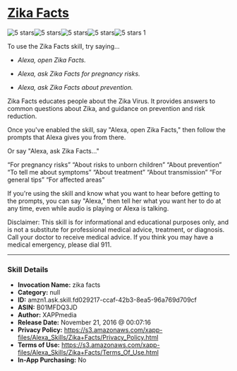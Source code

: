# [Zika Facts](http://alexa.amazon.com/#skills/amzn1.ask.skill.fd029217-ccaf-42b3-8ea5-96a769d709cf)
![5 stars](../../images/ic_star_black_18dp_1x.png)![5 stars](../../images/ic_star_black_18dp_1x.png)![5 stars](../../images/ic_star_black_18dp_1x.png)![5 stars](../../images/ic_star_black_18dp_1x.png)![5 stars](../../images/ic_star_black_18dp_1x.png) 1

To use the Zika Facts skill, try saying...

* *Alexa, open Zika Facts.*

* *Alexa, ask Zika Facts for pregnancy risks.*

* *Alexa, ask Zika Facts about prevention.*

Zika Facts educates people about the Zika Virus.  It provides answers to common questions about Zika, and guidance on prevention and risk reduction. 

Once you've enabled the skill, say "Alexa, open Zika Facts," then follow the prompts that Alexa gives you from there.  

Or say "Alexa, ask Zika Facts..."

“For pregnancy risks” 
“About risks to unborn children” 
“About prevention” 
“To tell me about symptoms”
“About treatment”
“About transmission”
“For general tips”
“For affected areas”

If you're using the skill and know what you want to hear before getting to the prompts, you can say "Alexa," then tell her what you want her to do at any time, even while audio is playing or Alexa is talking.

Disclaimer: This skill is for informational and educational purposes only, and is not a substitute for professional medical advice, treatment, or diagnosis. Call your doctor to receive medical advice. If you think you may have a medical emergency, please dial 911.

***

### Skill Details

* **Invocation Name:** zika facts
* **Category:** null
* **ID:** amzn1.ask.skill.fd029217-ccaf-42b3-8ea5-96a769d709cf
* **ASIN:** B01MFDQ3JD
* **Author:** XAPPmedia
* **Release Date:** November 21, 2016 @ 00:07:16
* **Privacy Policy:** https://s3.amazonaws.com/xapp-files/Alexa_Skills/Zika+Facts/Privacy_Policy.html
* **Terms of Use:** https://s3.amazonaws.com/xapp-files/Alexa_Skills/Zika+Facts/Terms_Of_Use.html
* **In-App Purchasing:** No
